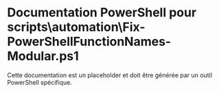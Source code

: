 # Documentation PowerShell pour scripts\automation\Fix-PowerShellFunctionNames-Modular.ps1

Cette documentation est un placeholder et doit être générée par un outil PowerShell spécifique.

